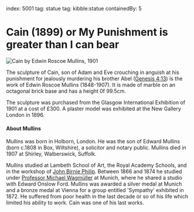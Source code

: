 index: 5001
tag: statue 
tag: kibble:statue
containedBy: 5

# Cain (1899) or My Punishment is greater than I can bear

![Cain by Edwin Roscoe Mullins, 1901](image:cain.jpg)

The sculpture of Cain, son of Adam and Eve crouching in anguish at his
punishment for jealously murdering his brother Abel
([Genesis 4:13][2]) is the work of Edwin Roscoe Mullins (1848-1907).
It is made of marble on an octagonal brick base and has a height
0f 99.5cm.

The sculpture was purchased from the Glasgow International Exhibition
of 1901 at a cost of £300.  A plaster model was exhibited at the New
Gallery London in 1896.

#### About Mullins

Mullins was born in Holborn, London. He was the son of Edward Mullins
(born c.1808 in Box, Wiltshire), a solicitor and notary
public. Mullins died in 1907 at Shirley, Walberswick, Suffolk.

Mullins studied at Lambeth School of Art, the Royal Academy Schools,
and in the workshop of [John Birnie Philip][1]. Between 1866 and 1874 he
studied under [Professor Michael Wagmüller][3] at Munich, where he shared a studio
with Edward Onslow Ford. Mullins was awarded a silver medal at Munich
and a bronze medal at Vienna for a group entitled 'Sympathy' exhibited
in 1872. He suffered from poor health in the last decade or so of his
life which limited his ability to work. Cain was one of his last
works.

[1]: http://sculpture.gla.ac.uk/view/person.php?id=msib5_1246458432
[2]: http://m.kingjamesbibleonline.org/Genesis-Chapter-4/
[3]: /wiki/Michael_Wagmüller
